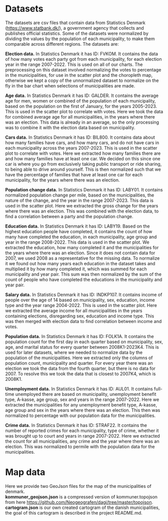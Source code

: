 # Datasets
The datasets are csv files that contain data from Statistics Denmark (https://www.statbank.dk/), a government agency that collects and publishes official statistics. Some of the datasets were normalized by dividing the values by the population of each municipality, to make them comparable across different regions. The datasets are:

**Election data.** In Statistics Denmark it has ID: FVKOM. It contains the data of how many votes each party got from each municipality, for each election year in the range 2007-2022. This is used on all of our charts. The preprocessing on this dataset involved normalizing the votes to percentage in the municipalities, for use in the scatter plot and the choropleth map, otherwise we kept a copy of the unnormalized dataset to normalize on the fly in the bar chart when selections of municipalities are made.

**Age data.** In Statistics Denmark it has ID: GALDER. It contains the average age for men, women or combined of the population of each municipality, based on the population on the first of January, for the years 2005-2023. This is used in the scatter plot to correlate with votes. Here we took the data for combined average age for all municipalities, in the years where there was an election. This data is already in an average, so the only processing was to combine it with the election data based on municipality.

**Cars data.** In Statistics Denmark it has ID: BIL800. It contains data about how many families have cars, and how many cars, and do not have cars in each municipality across the years 2007-2023. This is used in the scatter plot to correlate with votes. Here we extracted how many families there are and how many families have at least one car. We decided on this since one car is where you go from exclusively taking public transport or ride sharing, to being able to drive around yourself. This is then normalized such that we have the percentage of families that have at least one car for each municipality, for the years where there was an election.

**Population change data.** In Statistics Denmark it has ID: LABY01. It contains normalized population change per mile, based on the municipalities, the nature of the change, and the year in the range 2007-2023. This data is used in the scatter plot. Here we extracted the gross change for the years where there was an election. This was combined with the election data, to find a correlation between a party and the population change.

**Education data.** In Statistics Denmark it has ID: LABY19. Based on the highest education people have completed, it contains the count of how many have completed the education, in each municipality, age group and year in the range 2008-2022. This data is used in the scatter plot. We extracted the education, how many completed it and the municipalities for the years where there was an election. Since it does not contain data for 2007, we used 2008 as a representative for the missing data. To normalize it we found out how many years each education in the dataset takes and multiplied it by how many completed it, which was summed for each municipality and year pair. This sum was then normalized by the sum of the count of people who have completed the educations in the municipality and year pair.

**Salary data.** In Statistics Denmark it has ID: INDKP107. It contains income of people over the age of 14 based on municipality, sex, education, income type and the year range 2004-2022. This is used in the scatter plot. Here we extracted the average income for all municipalities in the years containing elections, disregarding sex, education and income type. This was then merged with election data to find correlation between income and votes.

**Population data.** In Statistics Denmark it has ID: FOLK1A. It contains the population count for the first day in each quarter based on municipality, sex, age, and marital status for every quarter between 2008K1-2023K4. This is used for later datasets, where we needed to normalize data by the population of the municipalities.
Here we extracted only the columns of population count, municipality and quarter. For every year there was an election we took the data from the fourth quarter, but there is no data for 2007. To resolve this we took the data that is closest to 2007K4, which is 2008K1.

**Unemployment data.** In Statistics Denmark it has ID: AUL01. It contains full-time unemployed there are based on municipality, unemployment benefit type, A-kasse, age group, sex and years in the range 2007-2022. Here we extracted the municipalities for any unemployment benefit type, A-kasse, age group and sex in the years where there was an election. This then was normalized to percentage with our population data for the municipalities. 

**Crime data.** In Statistics Denmark it has ID: STRAF22. It contains the number of reported crimes for each municipality, type of crime, whether it was brought up to court and years in range 2007-2022. Here we extracted the count for all municipalities, any crime and the year where there was an election. This was normalized to permile with the population data for the municipalities.

# Map data
Here we provide two GeoJson files for the map of the municipalities of denmark. <br>
**kommuner_geojson.json** is a compressed version of kommuner.topojson from here https://github.com/Neogeografen/dagi/tree/master/topojson. <br>
**cartogram.json** is our own created cartogram of the danish municipalities, the goal of this cartogram is described in the project README.md.
